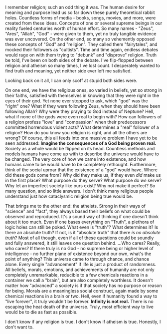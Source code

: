 I remember religion; such an odd thing it was. The human desire for meaning and purpose lead us so far down these purely theoretical rabbit holes. Countless forms of media - books, songs, movies, and more, were created from these ideas. Concepts of one or several supreme beings in our reality fueled centuries worth of human effort. So many names - "Zeus", "Ares", "Allah", "God" - were given to them, yet no truly tangible evidence was ever uncovered.
On the other end, so many so vehemently opposed these concepts of "God" and "religion". They called them "fairytales", and mocked their followers as "cultists". Time and time again, endless debates would rage on with them trying to "debunk" and "disprove" religion.
Truth be told, I've been on both sides of the debate. I've flip-flopped between religion and atheism so many times, I've lost count. I desperately wanted to find truth and meaning, yet neither side ever left me satisfied.

Looking back on it all, I can only scoff at stupid both sides were.

On one end, we have the religious ones, so varied in beliefs, yet so strong in their faiths, satisfied with themselves in knowing that they were right in the eyes of their god. Yet none ever stopped to ask, which "god" was the "right" one? What if they were following Zeus, when they should have been following Allah? Why were they praying to God instead of Neptune? Hell, what if none of the gods were even real to begin with? How can followers of a religion profess "love" and "compassion" when their predecessors committed horrendous violent acts? What determines a "real" follower of a religion? How do you know you religion is right, and all the others are wrong? Of course, this all feeds into one massive problem I have yet to be seen addressed:
**Imagine the consequences of a God being proven real.**
Society as a whole would be flipped on its head. Countless methods and models humans have come up with to describe the universe would have to be changed. The very core of how we came into existence, and how humans came to be would have to be completely rethought. Furthermore, think of the social uproar that the existence of a "god" would have. Where did these gods come from? Why did they make us, if they even *did* make us in the first place? What purpose do they serve? What purpose do *we* serve? Why let an imperfect society like ours exist? Why not make it perfect?
So many question, and so little answers. I don't think many religious people understand just how cataclysmic religion being true would be.

That brings me to the other end: the atheists. Strong in their ways of "science" and "fact", they always based their beliefs on what could be observed and reproduced. It's a sound way of thinking if one doesn't think about it too much. Even if one bases everything on "Truth", a plethora of logic holes can still be poked. What even is "truth"? What determines it? Is there an absolute truth? If not, is it "absolute truth" that there *is no absolute truth*? Most of all though, even if all of these questions could be soundly and fully answered, it still leaves one question behind.
...Who cares?
Really, who cares? If there truly is no God - no supreme being or higher level of intelligence - no further plane of existence beyond our own, what's the point of anything? This universe came to through chance, and chance alone. Every single "advancement" if life is just a product of randomness. All beliefs, morals, emotions, and achievements of humanity are not only completely unremarkable, reducible to a few chemicals reactions in a container we call a "brain", but are also completely worthless. It doesn't matter how "advanced" a society is if that society has no purpose or reason for being. Morals are a meaningless social construct, again made by some chemical reactions in a brain or two. Hell, even if humanity found a way to "live forever", it truly wouldn't be forever. **Infinity is not real.** There is no escaping the heat death of the universe. Truly, most efficient way to live would be to die as fast as possible.

I don't know if any religion is true.
I don't know if atheism is true.
Honestly,
I don't want to.